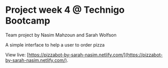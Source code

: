 # Project week 4 @ Technigo Bootcamp

Team project by Nasim Mahzoun and Sarah Wolfson

A simple interface to help a user to order pizza

View live: [https://pizzabot-by-sarah-nasim.netlify.com/](https://pizzabot-by-sarah-nasim.netlify.com/).